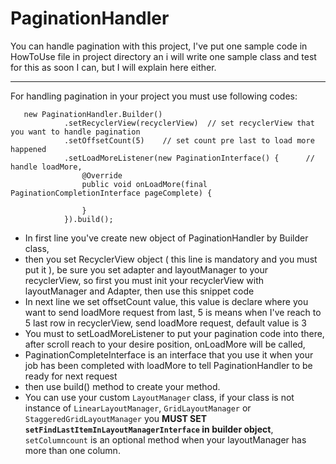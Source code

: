 # PaginationHandler
You can handle pagination with this project, I've put one sample code in HowToUse file in project directory an i will write one sample class and test for this as soon I can, but I will explain here either.

- - - -


For handling pagination in your project you must use following codes:

       new PaginationHandler.Builder()
                .setRecyclerView(recyclerView)  // set recyclerView that you want to handle pagination
                .setOffsetCount(5)    // set count pre last to load more happened
                .setLoadMoreListener(new PaginationInterface() {      // handle loadMore,
                    @Override
                    public void onLoadMore(final PaginationCompletionInterface pageComplete) {
                       
                    }
                }).build();
                
                
* In first line you've create new object of PaginationHandler by Builder class,
* then you set RecyclerView object ( this line is mandatory and you must put it ), be sure you set adapter and layoutManager to your recyclerView, so first you must init your recyclerView with layoutManager and Adapter, then use this snippet code
* In next line we set offsetCount value, this value is declare where you want to send loadMore request from last, 5 is means when I've reach to 5 last row in recyclerView, send loadMore request, default value is 3
* You must to setLoadMoreListener to put your pagination code into there, after scroll reach to your desire position, onLoadMore will be called,
* PaginationCompleteInterface is an interface that you use it when your job has been completed with loadMore to tell PaginationHandler to be ready for next request
* then use build() method to create your method.
* You can use your custom `LayoutManager` class, if your class is not instance of `LinearLayoutManager`, `GridLayoutManager` or `StaggeredGridLayoutManager` you **MUST SET `setFindLastItemInLayoutManagerInterface` in builder object**, `setColumncount` is an optional method when your layoutManager has more than one column.




